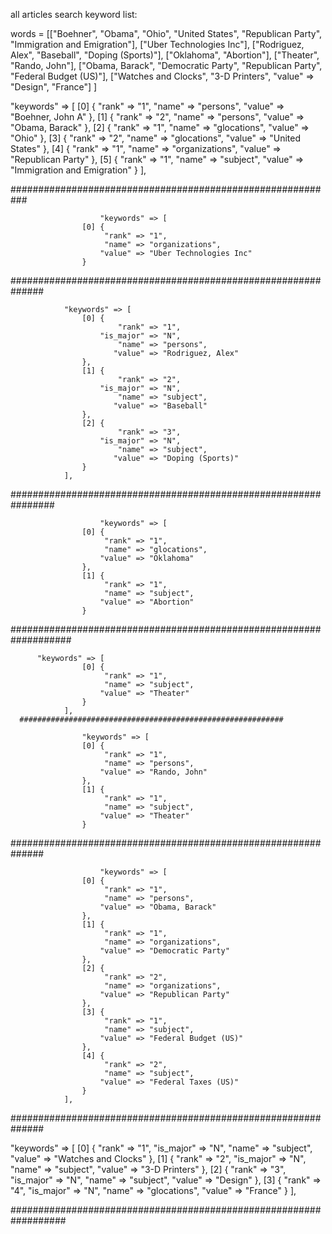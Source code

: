 all articles search
keyword list:

words = [["Boehner", "Obama", "Ohio", "United States", "Republican Party", "Immigration and Emigration"], ["Uber Technologies Inc"], ["Rodriguez, Alex", "Baseball", "Doping (Sports)"], ["Oklahoma", "Abortion"], ["Theater", "Rando, John"], ["Obama, Barack", "Democratic Party", "Republican Party", "Federal Budget (US)"], ["Watches and Clocks", "3-D Printers", "value" => "Design", "France"] ]


  "keywords" => [
                    [0] {
                         "rank" => "1",
                         "name" => "persons",
                        "value" => "Boehner, John A"
                    },
                    [1] {
                         "rank" => "2",
                         "name" => "persons",
                        "value" => "Obama, Barack"
                    },
                    [2] {
                         "rank" => "1",
                         "name" => "glocations",
                        "value" => "Ohio"
                    },
                    [3] {
                         "rank" => "2",
                         "name" => "glocations",
                        "value" => "United States"
                    },
                    [4] {
                         "rank" => "1",
                         "name" => "organizations",
                        "value" => "Republican Party"
                    },
                    [5] {
                         "rank" => "1",
                         "name" => "subject",
                        "value" => "Immigration and Emigration"
                    }
                ],

###########################################################

                        "keywords" => [
                    [0] {
                         "rank" => "1",
                         "name" => "organizations",
                        "value" => "Uber Technologies Inc"
                    }

##############################################################

                "keywords" => [
                    [0] {
                            "rank" => "1",
                        "is_major" => "N",
                            "name" => "persons",
                           "value" => "Rodriguez, Alex"
                    },
                    [1] {
                            "rank" => "2",
                        "is_major" => "N",
                            "name" => "subject",
                           "value" => "Baseball"
                    },
                    [2] {
                            "rank" => "3",
                        "is_major" => "N",
                            "name" => "subject",
                           "value" => "Doping (Sports)"
                    }
                ],

################################################################

                        "keywords" => [
                    [0] {
                         "rank" => "1",
                         "name" => "glocations",
                        "value" => "Oklahoma"
                    },
                    [1] {
                         "rank" => "1",
                         "name" => "subject",
                        "value" => "Abortion"
                    }
###################################################################

          "keywords" => [
                    [0] {
                         "rank" => "1",
                         "name" => "subject",
                        "value" => "Theater"
                    }
                ],
      ###########################################################

                    "keywords" => [
                    [0] {
                         "rank" => "1",
                         "name" => "persons",
                        "value" => "Rando, John"
                    },
                    [1] {
                         "rank" => "1",
                         "name" => "subject",
                        "value" => "Theater"
                    }
##############################################################

                        "keywords" => [
                    [0] {
                         "rank" => "1",
                         "name" => "persons",
                        "value" => "Obama, Barack"
                    },
                    [1] {
                         "rank" => "1",
                         "name" => "organizations",
                        "value" => "Democratic Party"
                    },
                    [2] {
                         "rank" => "2",
                         "name" => "organizations",
                        "value" => "Republican Party"
                    },
                    [3] {
                         "rank" => "1",
                         "name" => "subject",
                        "value" => "Federal Budget (US)"
                    },
                    [4] {
                         "rank" => "2",
                         "name" => "subject",
                        "value" => "Federal Taxes (US)"
                    }
                ],

  ##############################################################

  "keywords" => [
                    [0] {
                            "rank" => "1",
                        "is_major" => "N",
                            "name" => "subject",
                           "value" => "Watches and Clocks"
                    },
                    [1] {
                            "rank" => "2",
                        "is_major" => "N",
                            "name" => "subject",
                           "value" => "3-D Printers"
                    },
                    [2] {
                            "rank" => "3",
                        "is_major" => "N",
                            "name" => "subject",
                           "value" => "Design"
                    },
                    [3] {
                            "rank" => "4",
                        "is_major" => "N",
                            "name" => "glocations",
                           "value" => "France"
                    }
                ],

##################################################################











